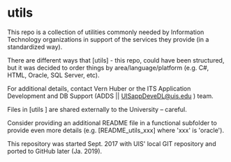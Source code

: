 # utils
This repo is a collection of utilities commonly needed by Information Technology organizations in support of the services they provide (in a standardized way).

There are different ways that [utils] - this repo, could have been structured, but it was decided to order things by area/language/platform (e.g. C#, HTML, Oracle, SQL Server, etc).

For additional details, contact Vern Huber or the ITS Application Development and DB Support (ADDS || UISappDeveDL@uis.edu ) team.

Files in [utils ] are shared externally to the University – careful.

Consider providing an additional README file in a functional subfolder to provide even more details (e.g. [README_utils_xxx] where 'xxx' is 'oracle').

This repository was started Sept. 2017 with UIS' local GIT repository and ported to GitHub later (Ja. 2019).

